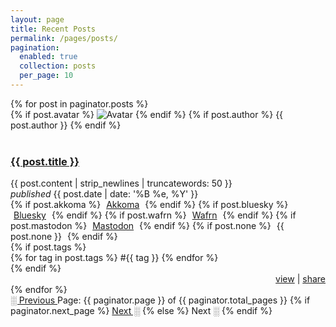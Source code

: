 ```yaml
---
layout: page
title: Recent Posts
permalink: /pages/posts/
pagination:
  enabled: true
  collection: posts
  per_page: 10
---
```


<div class="posts-section">
  {% for post in paginator.posts %}
    <div class="posts-item item">
      {% if post.avatar %}
        <img src="{{ post.avatar }}" alt="Avatar" class="no-center toot-avatar pack-avatar">
      {% endif %}
      {% if post.author %}
        {{ post.author }}
      {% endif %}
      <br /><br />
      <h3><a href="{{ post.url }}">{{ post.title }}</a></h3>
      <div>{{ post.content | strip_newlines | truncatewords: 50 }}</div>
      <span class="date"><i>published</i> {{ post.date | date: '%B %e, %Y' }}</span>
      <div class="syndicate">
        <i class="ph ph-broadcast" title="Syndication"></i>
        {% if post.akkoma %}
          <span style="padding:0px 5px 0px 5px;">
            <a href="{{ post.akkoma }}" target="_blank">Akkoma</a>
          </span>
        {% endif %}
        {% if post.bluesky %}
          <span style="padding:0px 5px 0px 5px;">
            <a href="{{ post.bluesky }}" target="_blank">Bluesky</a>
          </span>
        {% endif %}
        {% if post.wafrn %}
          <span style="padding:0px 5px 0px 5px;">
            <a href="{{ post.wafrn }}" target="_blank">Wafrn</a>
          </span>
        {% endif %}
        {% if post.mastodon %}
          <span style="padding:0px 5px 0px 5px;">
            <a href="{{ post.mastodon }}" target="_blank">Mastodon</a>
          </span>
        {% endif %}
        {% if post.none %}
          <span style="padding:0px 5px 0px 5px;">
            {{ post.none }}
          </span>
        {% endif %}
      </div>
      {% if post.tags %}
        <div class="tags">
          {% for tag in post.tags %}
            <span>#{{ tag }}</span>
          {% endfor %}
        </div>
      {% endif %}
        <div style="text-align: right;">
        <a href="{{ post.url }}" class="small-link">view</a> |
        <a href="javascript:void(0);" class="small-link" onclick="copyToClipboard('{{ post.url }}')">share</a>
        <script src="/assets/js/clipboard.js"></script>
      </div>
    </div>
  {% endfor %}
</div>

<!-- Pagination links -->
<div class="pagination">
  <a href="{{ paginator.previous_page_path }}" class="previous {% if paginator.page == 1 %}disabled{% endif %}">
    ░ Previous
  </a>
  <span class="page_number">
    Page: {{ paginator.page }} of {{ paginator.total_pages }}
  </span>
  {% if paginator.next_page %}
    <a href="{{ paginator.next_page_path }}" class="next">Next ░</a>
  {% else %}
    <span class="next">Next ░</span>
  {% endif %}
</div>